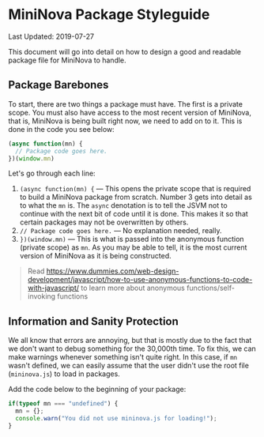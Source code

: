 # MiniNova Package Styleguide

Last Updated: 2019-07-27

This document will go into detail on how to design a good and readable package
file for MiniNova to handle.

## Package Barebones

To start, there are two things a package must have. The first is a private
scope. You must also have access to the most recent version of MiniNova, that
is, MiniNova is being built right now, we need to add on to it. This is done in
the code you see below:

```js
(async function(mn) {
  // Package code goes here.
})(window.mn)
```

Let's go through each line:

1. `(async function(mn) {` &mdash; This opens the private scope that is required
   to build a MiniNova package from scratch. Number 3 gets into detail as to
   what the `mn` is. The `async` denotation is to tell the JSVM not to continue
   with the next bit of code until it is done. This makes it so that certain
   packages may not be overwritten by others.
2. `// Package code goes here.` &mdash; No explanation needed, really.
3. `})(window.mn)` &mdash; This is what is passed into the anonymous function
   (private scope) as `mn`. As you may be able to tell, it is the most current
   version of MiniNova as it is being constructed.

> Read
> https://www.dummies.com/web-design-development/javascript/how-to-use-anonymous-functions-to-code-with-javascript/
> to learn more about anonymous functions/self-invoking functions

## Information and Sanity Protection

We all know that errors are annoying, but that is mostly due to the fact that we
don't want to debug something for the 30,000th time. To fix this, we can make
warnings whenever something isn't quite right. In this case, if `mn` wasn't
defined, we can easily assume that the user didn't use the root file
(`mininova.js`) to load in packages.

Add the code below to the beginning of your package:

```js
if(typeof mn === "undefined") {
  mn = {};
  console.warn("You did not use mininova.js for loading!");
}
```
